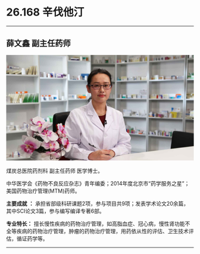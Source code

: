 # 26.168 辛伐他汀

---

## 薛文鑫 副主任药师

![1685341445174](image/c26_168/1685341445174.png)

煤炭总医院药剂科 副主任药师 医学博士。

中华医学会《药物不良反应杂志》青年编委；2014年度北京市“药学服务之星”；美国药物治疗管理(MTM)药师。

**主要成就**  **：** 承担省部级科研课题2项，参与项目共9项；发表学术论文20余篇，其中SCI论文3篇，参与编写编译专著6部。

**专业特长：** 擅长慢性疾病的药物治疗管理，如高脂血症、冠心病，慢性肾功能不全等疾病的药物治疗管理，肿瘤的药物治疗管理，用药依从性的评估、卫生技术评估，循证药学等。

---

